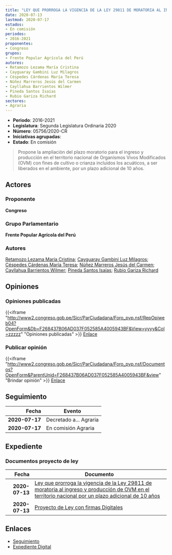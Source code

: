 ```yaml
---
title: "LEY QUE PRORROGA LA VIGENCIA DE LA LEY 29811 DE MORATORIA AL INGRESO Y PRODUCCIÓN DE OVM EN EL TERRITORIO NACIONAL POR UN PLAZO ADICIONAL DE 10 AÑOS"
date: 2020-07-13
lastmod: 2020-07-17
estados:
- En comisión
periodos:
- 2016-2021
proponentes:
- Congreso
grupos:
- Frente Popular Agrícola del Perú
autores:
- Retamozo Lezama María Cristina
- Cayguaray Gambini Luz Milagros
- Céspedes Cárdenas María Teresa
- Núñez Marreros Jesús del Carmen
- Cayllahua Barrientos Wilmer
- Pineda Santos Isaías
- Rubio Gariza Richard
sectores:
- Agraria
---
```

- **Periodo**: 2016-2021
- **Legislatura**: Segunda Legislatura Ordinaria 2020
- **Número**: 05756/2020-CR
- **Iniciativas agrupadas**: 
- **Estado**: En comisión

> Propone la ampliaciòn del plazo moratorio para el ingreso y producción en el territorio nacional de Organismos Vivos Modificados (OVM) con fines de cultivo o crianza incluidos los acuáticos, a ser liberados en el ambiente, por un plazo adicional de 10 años.


## Actores

### Proponente

**Congreso**

### Grupo Parlamentario

**Frente Popular Agrícola del Perú**

### Autores

[Retamozo Lezama María Cristina](mailto:mailto:mretamozo@congreso.gob.pe); [Cayguaray Gambini Luz Milagros](mailto:mailto:lcayguaray@congreso.gob.pe); [Céspedes Cárdenas María Teresa](mailto:mailto:mcespedes@congreso.gob.pe); [Núñez Marreros Jesús del Carmen](mailto:mailto:jnunez@congreso.gob.pe); [Cayllahua Barrientos Wilmer](mailto:mailto:wcayllahua@congreso.gob.pe); [Pineda Santos Isaías](mailto:mailto:ipineda@congreso.gob.pe); [Rubio Gariza Richard](mailto:mailto:rrubio@congreso.gob.pe)

## Opiniones

### Opiniones publicadas

{{<iframe "http://www2.congreso.gob.pe/Sicr/ParCiudadana/Foro_pvp.nsf/RepOpiweb04?OpenForm&Db=F268437B06AD037F052585A4005943BF&View=yyyy&Col=zzzzz" "Opiniones publicadas" >}}
[Enlace](http://www2.congreso.gob.pe/Sicr/ParCiudadana/Foro_pvp.nsf/RepOpiweb04?OpenForm&Db=F268437B06AD037F052585A4005943BF&View=yyyy&Col=zzzzz)

### Publicar opinión

{{<iframe "http://www2.congreso.gob.pe/Sicr/ParCiudadana/Foro_pvp.nsf/Documentos?OpenForm&ParentUnid=F268437B06AD037F052585A4005943BF&view" "Brindar opinión" >}}
[Enlace](http://www2.congreso.gob.pe/Sicr/ParCiudadana/Foro_pvp.nsf/Documentos?OpenForm&ParentUnid=F268437B06AD037F052585A4005943BF&view)


## Seguimiento

| Fecha | Evento |
|------:|--------|
| **2020-07-17** | Decretado a... Agraria |
| **2020-07-17** | En comisión Agraria |

## Expediente

### Documentos proyecto de ley

| Fecha | Documento |
|------:|-----------|
| **2020-07-13** | [Ley que prorroga la vigencia de la Ley 29811 de moratoria al ingreso y producción de OVM en el territorio nacional por un plazo adicional de 10 años](http://www.leyes.congreso.gob.pe/Documentos/2016_2021/Proyectos_de_Ley_y_de_Resoluciones_Legislativas/PL05756-20200713.pdf) |
| **2020-07-13** | [Proyecto de Ley con firmas Digitales](http://www.leyes.congreso.gob.pe/Documentos/2016_2021/Proyectos_de_Ley_y_de_Resoluciones_Legislativas/Proyectos_Firmas_digitales/PL05756.pdf) |

## Enlaces

- [Seguimiento](http://www2.congreso.gob.pe/Sicr/TraDocEstProc/CLProLey2016.nsf/f7fff46988ca05b1052578e100829cc7/581801d17267e318052585a4006e6dbf?OpenDocument)
- [Expediente Digital](http://www2.congreso.gob.pe/Sicr/TraDocEstProc/CLProLey2016.nsf/f7fff46988ca05b1052578e100829cc7/581801d17267e318052585a4006e6dbf?OpenDocument&Click=05257FB7005EB655.eb71d0cf91d8294e05256cdf006b5706/$Body/0.1C6C)

